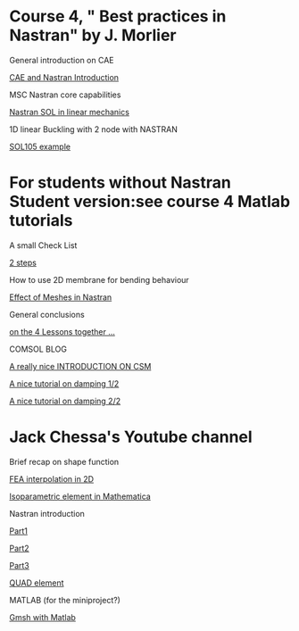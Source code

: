 # Course 4, " Best practices in Nastran" by J. Morlier

General introduction on CAE

[CAE and Nastran Introduction](https://app.amanote.com/note-taking/document/af185b08-0ca4-4b67-9b8e-02f02b23460f)

MSC Nastran core capabilities

[Nastran SOL in linear mechanics](https://app.amanote.com/note-taking/document/4207f50e-ecf3-4d53-b0b7-171272fb3a5b)

1D linear Buckling with 2 node with NASTRAN

[SOL105 example](https://app.amanote.com/note-taking/document/567a79e2-77f9-4382-a8e1-17f62e3a1ef7)

# For students without Nastran Student version:see course 4 Matlab tutorials



A small Check List

[2 steps](https://app.amanote.com/note-taking/document/d454daf0-9508-4977-8e8b-250099f61031)

How to use 2D membrane for bending behaviour

[Effect of Meshes in Nastran](https://app.amanote.com/note-taking/document/a5a0deb1-b826-4aef-8cac-7f4f7dd90327)

General conclusions

[on the 4 Lessons together ...](https://app.amanote.com/note-taking/document/01be521a-ec64-40f5-b686-20d3998c9429)


COMSOL BLOG

[A really nice INTRODUCTION ON CSM](https://www.comsol.com/multiphysics/introduction-to-structural-mechanics)

[A nice tutorial on damping 1/2](https://www.comsol.com/blogs/damping-in-structural-dynamics-theory-and-sources/)

[A nice tutorial on damping 2/2](https://www.comsol.com/blogs/how-to-model-different-types-of-damping-in-comsol-multiphysics/)


# Jack Chessa's Youtube channel

Brief recap on shape function

[FEA interpolation in 2D](https://www.youtube.com/watch?v=Lsfk09A7-Qk&list=PL3A7B78F0E428DF72&index=13)

[Isoparametric element in Mathematica](https://www.youtube.com/watch?v=mE6RNj6aLsc&list=PL3A7B78F0E428DF72&index=43)


Nastran introduction 

[Part1](https://www.youtube.com/watch?v=Nk7Dtf0L8Gs&list=PL3A7B78F0E428DF72&index=16)

[Part2](https://www.youtube.com/watch?v=aDHX5SWc7n4&list=PL3A7B78F0E428DF72&index=15)

[Part3](https://www.youtube.com/watch?v=BTxBxi4LPmw&list=PL3A7B78F0E428DF72&index=14)

[QUAD element](https://www.youtube.com/watch?v=E3LL0v0b7O0&list=PL3A7B78F0E428DF72&index=42)


MATLAB (for the miniproject?)

[Gmsh with Matlab](https://www.youtube.com/watch?v=OktiDzoXql0&list=PL3A7B78F0E428DF72&index=30)
